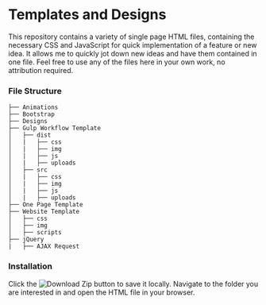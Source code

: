 # Templates and Designs
This repository contains a variety of single page HTML files, containing the necessary CSS and JavaScript for quick implementation of a feature or new idea. It allows me to quickly jot down new ideas and have them contained in one file. Feel free to use any of the files here in your own work, no attribution required.

### File Structure
```
├── Animations
├── Bootstrap
├── Designs
├── Gulp Workflow Template
│   ├── dist
│   |   ├── css
│   |   ├── img
│   |   ├── js
│   |   ├── uploads
│   ├── src
│   |   ├── css
│   |   ├── img
│   |   ├── js
│   |   ├── uploads
├── One Page Template
├── Website Template
│   ├── css
│   ├── img
│   ├── scripts
├── jQuery
|   ├── AJAX Request
```

### Installation
Click the ![Download Zip](http://i.imgur.com/4stqOrq.png) button to save it locally. Navigate to the folder you are interested in and open the HTML file in your browser.
